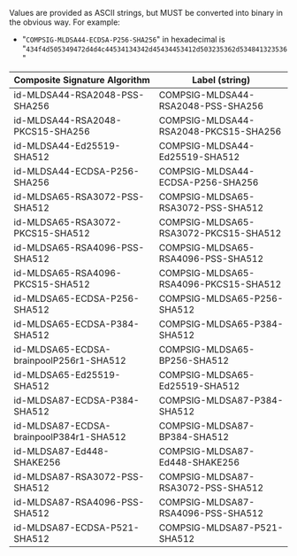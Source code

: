 Values are provided as ASCII strings, but MUST be converted into binary in the obvious way.
For example:

* "`COMPSIG-MLDSA44-ECDSA-P256-SHA256`" in hexadecimal is "`434f4d505349472d4d4c44534134342d45434453412d503235362d534841323536`"


| Composite Signature Algorithm                  | Label (string)                        |
| ---------------------------------------------  | ------------------------------------- |
| id-MLDSA44-RSA2048-PSS-SHA256                  | COMPSIG-MLDSA44-RSA2048-PSS-SHA256    |
| id-MLDSA44-RSA2048-PKCS15-SHA256               | COMPSIG-MLDSA44-RSA2048-PKCS15-SHA256 |
| id-MLDSA44-Ed25519-SHA512                      | COMPSIG-MLDSA44-Ed25519-SHA512        |
| id-MLDSA44-ECDSA-P256-SHA256                   | COMPSIG-MLDSA44-ECDSA-P256-SHA256     |
| id-MLDSA65-RSA3072-PSS-SHA512                  | COMPSIG-MLDSA65-RSA3072-PSS-SHA512    |
| id-MLDSA65-RSA3072-PKCS15-SHA512               | COMPSIG-MLDSA65-RSA3072-PKCS15-SHA512 |
| id-MLDSA65-RSA4096-PSS-SHA512                  | COMPSIG-MLDSA65-RSA4096-PSS-SHA512    |
| id-MLDSA65-RSA4096-PKCS15-SHA512               | COMPSIG-MLDSA65-RSA4096-PKCS15-SHA512 |
| id-MLDSA65-ECDSA-P256-SHA512                   | COMPSIG-MLDSA65-P256-SHA512           |
| id-MLDSA65-ECDSA-P384-SHA512                   | COMPSIG-MLDSA65-P384-SHA512           |
| id-MLDSA65-ECDSA-brainpoolP256r1-SHA512        | COMPSIG-MLDSA65-BP256-SHA512          |
| id-MLDSA65-Ed25519-SHA512                      | COMPSIG-MLDSA65-Ed25519-SHA512        |
| id-MLDSA87-ECDSA-P384-SHA512                   | COMPSIG-MLDSA87-P384-SHA512           |
| id-MLDSA87-ECDSA-brainpoolP384r1-SHA512        | COMPSIG-MLDSA87-BP384-SHA512          |
| id-MLDSA87-Ed448-SHAKE256                      | COMPSIG-MLDSA87-Ed448-SHAKE256        |
| id-MLDSA87-RSA3072-PSS-SHA512                  | COMPSIG-MLDSA87-RSA3072-PSS-SHA512    |
| id-MLDSA87-RSA4096-PSS-SHA512                  | COMPSIG-MLDSA87-RSA4096-PSS-SHA512    |
| id-MLDSA87-ECDSA-P521-SHA512                   | COMPSIG-MLDSA87-P521-SHA512           |
